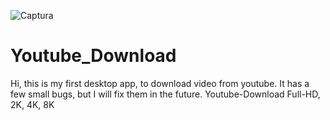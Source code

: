 ![Captura](https://user-images.githubusercontent.com/82526735/116797996-c5ddf580-aac1-11eb-9412-5c401a265df6.JPG)
# Youtube_Download
Hi, this is my first desktop app, to download video from youtube. It has a few small bugs, but I will fix them in the future. Youtube-Download Full-HD, 2K, 4K, 8K
